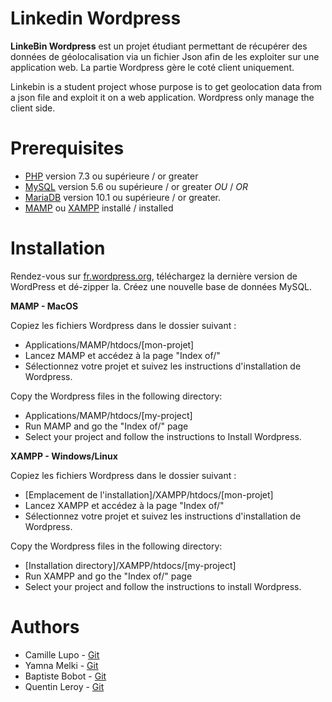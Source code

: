 # Linkedin Wordpress

**LinkeBin Wordpress** est un projet étudiant permettant de récupérer des données de géolocalisation via un fichier Json afin de les exploiter sur une application web. La partie Wordpress gère le coté client uniquement.

Linkebin is a student project whose purpose is to get geolocation data from a json file and exploit it on a web application. Wordpress only manage the client side.


# Prerequisites


-   [PHP](https://secure.php.net/)  version 7.3 ou supérieure / or greater
-   [MySQL](https://www.mysql.com/)  version 5.6 ou supérieure / or greater _OU_  / _OR_
- [MariaDB](https://mariadb.org/)  version 10.1 ou supérieure / or greater.
- [MAMP](https://www.mamp.info/fr/) ou [XAMPP](https://www.apachefriends.org/fr/index.html) installé / installed

# Installation

Rendez-vous sur [fr.wordpress.org](http://fr.wordpress.org/ "Téléchargez WordPress"), téléchargez la dernière version de WordPress et dé-zipper la.
Créez une nouvelle base de données MySQL.

**MAMP - MacOS**

Copiez les fichiers Wordpress dans le dossier suivant :
- Applications/MAMP/htdocs/[mon-projet]
- Lancez MAMP et accédez à la page "Index of/"
- Sélectionnez votre projet et suivez les instructions d'installation de Wordpress.

Copy the Wordpress files in the following directory:
- Applications/MAMP/htdocs/[my-project]
- Run  MAMP and go the "Index of/" page
- Select your project and follow the instructions to Install Wordpress.

**XAMPP - Windows/Linux**

Copiez les fichiers Wordpress dans le dossier suivant :
- [Emplacement de l'installation]/XAMPP/htdocs/[mon-projet]
- Lancez XAMPP et accédez à la page "Index of/"
- Sélectionnez votre projet et suivez les instructions d'installation de Wordpress.

Copy the Wordpress files in the following directory:

- [Installation directory]/XAMPP/htdocs/[my-project]
- Run XAMPP and go the "Index of/" page
- Select your project and follow the instructions to install Wordpress.



# Authors

-   Camille Lupo -  [Git](https://github.com/camillelupo)
-   Yamna Melki -  [Git](https://github.com/melkibson)
-   Baptiste Bobot -  [Git](https://github.com/camillelupo/LinkeBinAPI/blob/master)
-   Quentin Leroy -  [Git](https://github.com/camillelupo/LinkeBinAPI/blob/master)

